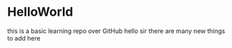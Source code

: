 # HelloWorld
this is a basic learning repo over GitHub
   hello sir there are many new things to add here

